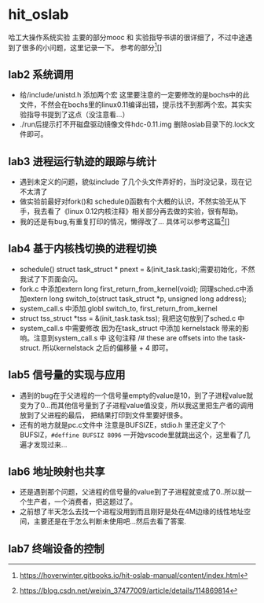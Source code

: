 # hit_oslab
哈工大操作系统实验 
主要的部分mooc 和 实验指导书讲的很详细了，不过中途遇到了很多的小问题，这里记录一下。
参考的部分[^0][]

## lab2 系统调用
- 给/include/unistd.h 添加两个宏
这里要注意的一定要修改的是bochs中的此文件，不然会在bochs里的linux0.11编译出错，提示找不到那两个宏。其实实验指导书提到了这点（没注意看...）
- ./run后提示打不开磁盘驱动镜像文件hdc-0.11.img
删除oslab目录下的.lock文件即可。

## lab3 进程运行轨迹的跟踪与统计
- 遇到未定义的问题，貌似include 了几个头文件弄好的，当时没记录，现在记不太清了
- 做实验前最好对fork()和 schedule()函数有个大概的认识，不然实验无从下手，我去看了《linux 0.12内核注释》相关部分再去做的实验，很有帮助。
- 我的还是有bug,有重复打印的情况，懒得改了... 具体可以参考这篇[^1][]

## lab4 基于内核栈切换的进程切换
- schedule() struct task_struct * pnext = &(init_task.task);需要初始化，不然我试了下页面会闪。
- fork.c 中添加extern long first_return_from_kernel(void); 同理sched.c中添加extern long switch_to(struct task_struct *p, unsigned long address);
- system_call.s 中添加.globl switch_to, first_return_from_kernel
- struct tss_struct *tss = &(init_task.task.tss); 我把这句放到了sched.c 中
- system_call.s 中需要修改 因为在task_struct 中添加 kernelstack 带来的影响。注意到system_call.s 中 这句注释
/# these are offsets into the task-struct. 所以kernelstack 之后的偏移量 + 4 即可。


## lab5 信号量的实现与应用
- 遇到的bug在于父进程的一个信号量empty的value是10，到了子进程value就变为了0...而其他信号量到了子进程value值没变，所以我这里把生产者的调用放到了父进程的最后，
把结果打印到文件里要好很多。
- 还有的地方就是pc.c文件中 注意是BUFSIZE，stdio.h 里还定义了个BUFSIZ，``#deffine BUFSIZ 8096``
一开始vscode里就跳出这个，这里看了几遍才发现过来...

## lab6 地址映射也共享
- 还是遇到那个问题，父进程的信号量的value到了子进程就变成了0..所以就一个生产者，一个消费者，把这题过了。
- 之前想了半天怎么去找一个进程没用到而且刚好是处在4M边缘的线性地址空间，主要还是在于怎么判断未使用吧...然后去看了答案.

## lab7 终端设备的控制

[^0]:https://hoverwinter.gitbooks.io/hit-oslab-manual/content/index.html
[^1]:https://blog.csdn.net/weixin_37477009/article/details/114869814
